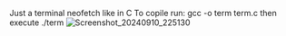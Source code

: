 Just a terminal neofetch like in C 
To copile run:
gcc -o term term.c
then execute
./term
![Screenshot_20240910_225130](https://github.com/user-attachments/assets/77538335-e491-48ac-ba60-9eb623efd255)
